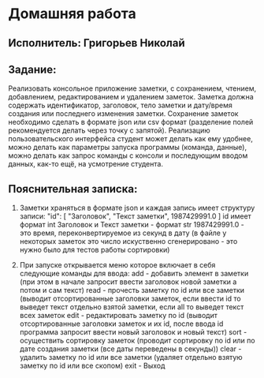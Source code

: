 # Домашняя работа
## Исполнитель: Григорьев Николай

## Задание:
Реализовать консольное приложение заметки, с сохранением, чтением,
добавлением, редактированием и удалением заметок. Заметка должна
содержать идентификатор, заголовок, тело заметки и дату/время создания или
последнего изменения заметки. Сохранение заметок необходимо сделать в
формате json или csv формат (разделение полей рекомендуется делать через
точку с запятой). Реализацию пользовательского интерфейса студент может
делать как ему удобнее, можно делать как параметры запуска программы
(команда, данные), можно делать как запрос команды с консоли и
последующим вводом данных, как-то ещё, на усмотрение студента.


## Пояснительная записка:
1. Заметки храняться в формате json и каждая запись имеет структуру записи:
"id": [
    "Заголовок",
    "Текст заметки",
    1987429991.0 
  ]
id имеет формат int
Заголовок и Текст заметки - формат str
1987429991.0 - это время, переконвертируемое из секунд в дату (в файле у некоторых заметок это число искуственно сгенерировано - это нужно было для тестов работы сортировки)

2. При запуске открывается меню которое включает в себя следующие команды для ввода:
add - добавить элемент в заметки (при этом в начале запросит ввести заголовок новой заметки а потом и сам текст)
read - прочесть заметку по id или все заметки (выводит отсортированные заголовки заметок, если ввести id то выведет текст отдельно взятой заметки, если all то выведет текст всех заметок
edit - редактировать заметку по id (выводит отсортированные заголовки заметок и их id, после ввода id программа запросит ввести новый заголовок и новый текст)
sort - осуществить сортировку заметок (проводит сортировку по id или по дате создания заметки (все даты переведены в секунды))
clear - удалить заметку по id или все заметки (удаляет отдельно взятую заметку по id или все скопом)
exit - Выход
